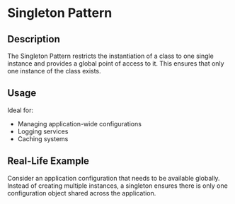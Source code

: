 # Singleton Pattern

## Description
The Singleton Pattern restricts the instantiation of a class to one single instance and provides a global point of access to it. This ensures that only one instance of the class exists.

## Usage
Ideal for:
- Managing application-wide configurations
- Logging services
- Caching systems

## Real-Life Example
Consider an application configuration that needs to be available globally. Instead of creating multiple instances, a singleton ensures there is only one configuration object shared across the application.
